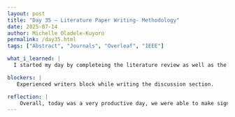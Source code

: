 ```yaml
---
layout: post
title: "Day 35 – Literature Paper Writing- Methodology"
date: 2025-07-14
author: Michelle Oladele-Kuyoro
permalink: /day35.html
tags: ["Abstract", "Journals", "Overleaf", "IEEE"]

what_i_learned: |
  I started my day by completeing the literature review as well as the discussion section of the final paper. I was experiencing a writers block in the discussion section, but taking a break and coming back helped my thoughts flow better. I alo began taking a look at several templates available on the overleaf websit to get an idea of how journal articles are written on there. I found that there were several ways and began to realize that we had our work cut ou for us when we begin transferring our write ups to overleaf. I believe that that is a a struggle we can overcome when we get to that section, but for now my group members and I will continue with our google doc. The rest of this week will be dedicated to finalize fine tuning the model so we can compile our data in the results and evaluation sections. Additionally, I learnt how to write out references on overleaf. At first I thought that each refernce would have to be numbered, but with the youtube video i watched and the documentation from the overleaf website, it was very different.

blockers: |
   Experienced writers block while writing the discussion section. 

reflection: |
    Overall, today was a very productive day, we were able to make significant progress in the paper. Dr. Pelumi also let us know that any more manipulations of the codebase will have to end this week so we can begin compiling our results and findings. I also began taking a look at different oveleaf templates as well as the samples provided by our graduate mentor. I look forward to how much progress i can make on this tommorow.
---
```

